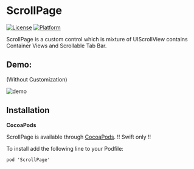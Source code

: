 # ScrollPage

[![License](https://img.shields.io/cocoapods/l/SMSwipeableTabView.svg?style=flat)](http://cocoapods.org/pods/ScrollPage)
[![Platform](https://img.shields.io/cocoapods/p/PageMenu.svg?style=flat)](http://cocoapods.org/pods/ScrollPage)

ScrollPage is a custom control which is mixture of UIScrollView contains Container Views and Scrollable Tab Bar.

## Demo: 
(Without Customization)

![demo](http://i.imgur.com/fOsNdck.gif)


## Installation

**CocoaPods**

ScrollPage is available through [CocoaPods](http://cocoapods.org). !! Swift only !!

To install add the following line to your Podfile:

    pod 'ScrollPage'
